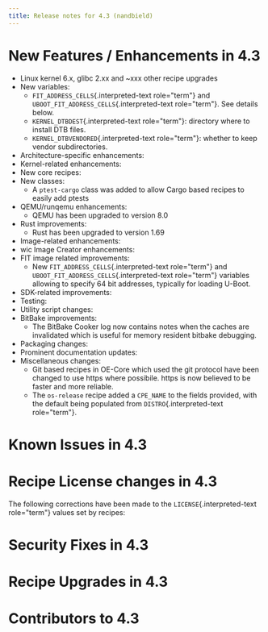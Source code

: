 ```yaml
---
title: Release notes for 4.3 (nandbield)
---
```

# New Features / Enhancements in 4.3

- Linux kernel 6.x, glibc 2.xx and \~xxx other recipe upgrades
- New variables:
  - `FIT_ADDRESS_CELLS`{.interpreted-text role="term"} and `UBOOT_FIT_ADDRESS_CELLS`{.interpreted-text role="term"}. See details below.
  - `KERNEL_DTBDEST`{.interpreted-text role="term"}: directory where to install DTB files.
  - `KERNEL_DTBVENDORED`{.interpreted-text role="term"}: whether to keep vendor subdirectories.
- Architecture-specific enhancements:
- Kernel-related enhancements:
- New core recipes:
- New classes:
  - A `ptest-cargo` class was added to allow Cargo based recipes to easily add ptests
- QEMU/runqemu enhancements:
  - QEMU has been upgraded to version 8.0
- Rust improvements:
  - Rust has been upgraded to version 1.69
- Image-related enhancements:
- wic Image Creator enhancements:
- FIT image related improvements:
  - New `FIT_ADDRESS_CELLS`{.interpreted-text role="term"} and `UBOOT_FIT_ADDRESS_CELLS`{.interpreted-text role="term"} variables allowing to specify 64 bit addresses, typically for loading U-Boot.
- SDK-related improvements:
- Testing:
- Utility script changes:
- BitBake improvements:
  - The BitBake Cooker log now contains notes when the caches are invalidated which is useful for memory resident bitbake debugging.
- Packaging changes:
- Prominent documentation updates:
- Miscellaneous changes:
  - Git based recipes in OE-Core which used the git protocol have been changed to use https where possibile. https is now believed to be faster and more reliable.
  - The `os-release` recipe added a `CPE_NAME` to the fields provided, with the default being populated from `DISTRO`{.interpreted-text role="term"}.

# Known Issues in 4.3

# Recipe License changes in 4.3

The following corrections have been made to the `LICENSE`{.interpreted-text role="term"} values set by recipes:

# Security Fixes in 4.3

# Recipe Upgrades in 4.3

# Contributors to 4.3
